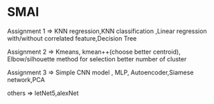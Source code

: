 # SMAI
Assignment 1 => KNN regression,KNN classification ,Linear regression with/without  correlated feature,Decision Tree


Assignment 2 => Kmeans, kmean++(choose better centroid), Elbow/silhouette method for selection better number of cluster


Assignment 3 => Simple CNN model , MLP, Autoencoder,Siamese network,PCA

others => letNet5,alexNet
